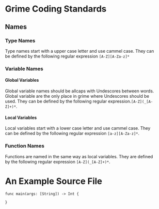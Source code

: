 # Grime Coding Standards

## Names

### Type Names
Type names start with a upper case letter and use cammel case. They can be defined by the following regular expression `[A-Z][A-Za-z]*`

### Variable Names

#### Global Variables
Global variable names should be allcaps with Undescores between words. Global variable are the only place in grime where Undescores should be used. They can be defined by the following regular expression.`[A-Z](_[A-Z]+)*`.

#### Local Variables
Local variables start with a lower case letter and use cammel case. They can be defined by the following regular expression `[a-z][A-Za-z]*`.

### Function Names
Functions are named in the same way as local variables. They are defined by the following regular expression `[A-Z](_[A-Z]+)*`.

# An Example Source File
```
func main(args: [String]) -> Int {

}
```
